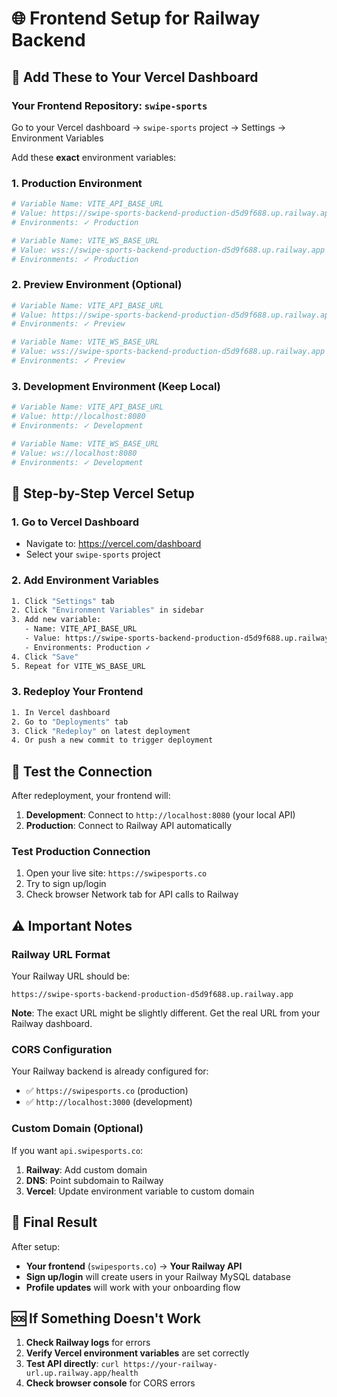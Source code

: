# 🌐 Frontend Setup for Railway Backend

## 🚀 Add These to Your Vercel Dashboard

### Your Frontend Repository: `swipe-sports`

Go to your Vercel dashboard → `swipe-sports` project → Settings → Environment Variables

Add these **exact** environment variables:

### 1. Production Environment
```bash
# Variable Name: VITE_API_BASE_URL
# Value: https://swipe-sports-backend-production-d5d9f688.up.railway.app
# Environments: ✓ Production

# Variable Name: VITE_WS_BASE_URL  
# Value: wss://swipe-sports-backend-production-d5d9f688.up.railway.app
# Environments: ✓ Production
```

### 2. Preview Environment (Optional)
```bash
# Variable Name: VITE_API_BASE_URL
# Value: https://swipe-sports-backend-production-d5d9f688.up.railway.app
# Environments: ✓ Preview

# Variable Name: VITE_WS_BASE_URL
# Value: wss://swipe-sports-backend-production-d5d9f688.up.railway.app  
# Environments: ✓ Preview
```

### 3. Development Environment (Keep Local)
```bash
# Variable Name: VITE_API_BASE_URL
# Value: http://localhost:8080
# Environments: ✓ Development

# Variable Name: VITE_WS_BASE_URL
# Value: ws://localhost:8080
# Environments: ✓ Development
```

## 🔧 **Step-by-Step Vercel Setup**

### 1. Go to Vercel Dashboard
- Navigate to: https://vercel.com/dashboard
- Select your `swipe-sports` project

### 2. Add Environment Variables
```bash
1. Click "Settings" tab
2. Click "Environment Variables" in sidebar
3. Add new variable:
   - Name: VITE_API_BASE_URL
   - Value: https://swipe-sports-backend-production-d5d9f688.up.railway.app
   - Environments: Production ✓
4. Click "Save"
5. Repeat for VITE_WS_BASE_URL
```

### 3. Redeploy Your Frontend
```bash
1. In Vercel dashboard
2. Go to "Deployments" tab  
3. Click "Redeploy" on latest deployment
4. Or push a new commit to trigger deployment
```

## 🧪 **Test the Connection**

After redeployment, your frontend will:
1. **Development**: Connect to `http://localhost:8080` (your local API)
2. **Production**: Connect to Railway API automatically

### Test Production Connection
1. Open your live site: `https://swipesports.co`
2. Try to sign up/login
3. Check browser Network tab for API calls to Railway

## ⚠️ **Important Notes**

### Railway URL Format
Your Railway URL should be:
```
https://swipe-sports-backend-production-d5d9f688.up.railway.app
```

**Note**: The exact URL might be slightly different. Get the real URL from your Railway dashboard.

### CORS Configuration
Your Railway backend is already configured for:
- ✅ `https://swipesports.co` (production)
- ✅ `http://localhost:3000` (development)

### Custom Domain (Optional)
If you want `api.swipesports.co`:
1. **Railway**: Add custom domain
2. **DNS**: Point subdomain to Railway
3. **Vercel**: Update environment variable to custom domain

## 🎉 **Final Result**

After setup:
- **Your frontend** (`swipesports.co`) → **Your Railway API** 
- **Sign up/login** will create users in your Railway MySQL database
- **Profile updates** will work with your onboarding flow

## 🆘 **If Something Doesn't Work**

1. **Check Railway logs** for errors
2. **Verify Vercel environment variables** are set correctly  
3. **Test API directly**: `curl https://your-railway-url.up.railway.app/health`
4. **Check browser console** for CORS errors

